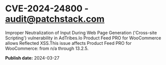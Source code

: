 # CVE-2024-24800 - audit@patchstack.com

Improper Neutralization of Input During Web Page Generation ('Cross-site Scripting') vulnerability in AdTribes.Io Product Feed PRO for WooCommerce allows Reflected XSS.This issue affects Product Feed PRO for WooCommerce: from n/a through 13.2.5.



**Publish date:** 2024-03-27
